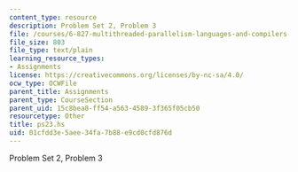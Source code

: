 ```yaml
---
content_type: resource
description: Problem Set 2, Problem 3
file: /courses/6-827-multithreaded-parallelism-languages-and-compilers-fall-2002/01cfdd3e5aee34fa7b88e9cd0cfd876d_ps23.hs
file_size: 803
file_type: text/plain
learning_resource_types:
- Assignments
license: https://creativecommons.org/licenses/by-nc-sa/4.0/
ocw_type: OCWFile
parent_title: Assignments
parent_type: CourseSection
parent_uid: 15c8bea8-ff54-a563-4589-3f365f05cb50
resourcetype: Other
title: ps23.hs
uid: 01cfdd3e-5aee-34fa-7b88-e9cd0cfd876d
---
```

Problem Set 2, Problem 3